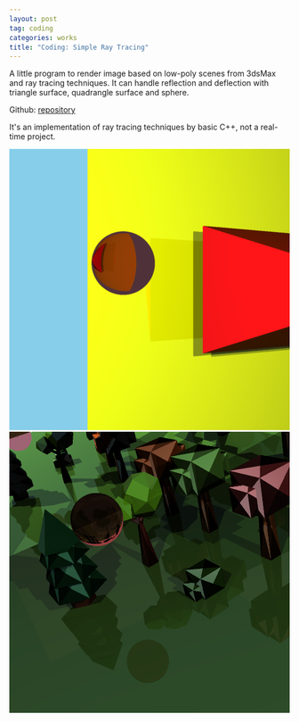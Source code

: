 ```yaml
---
layout: post
tag: coding
categories: works
title: "Coding: Simple Ray Tracing"
---
```




A little program to render image based on low-poly scenes from 3dsMax and ray tracing techniques. It can handle reflection and deflection with triangle surface, quadrangle surface and sphere. 

Github:  <a href="https://github.com/MitoGame/RayTracing" target="_blank">repository</a>

It's an implementation of ray tracing techniques by basic C++, not a real-time project. 

<div style="text-align: center"><img src="/img/blogs/Raytracing1.png" width="700" /> </div>
<div style="text-align: center"><img src="/img/blogs/Raytracing2.png" width="700" /> </div>